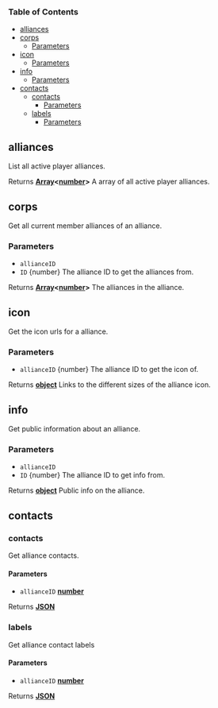 <!-- Generated by documentation.js. Update this documentation by updating the source code. -->

### Table of Contents

-   [alliances][1]
-   [corps][2]
    -   [Parameters][3]
-   [icon][4]
    -   [Parameters][5]
-   [info][6]
    -   [Parameters][7]
-   [contacts][8]
    -   [contacts][9]
        -   [Parameters][10]
    -   [labels][11]
        -   [Parameters][12]

## alliances

List all active player alliances.

Returns **[Array][13]&lt;[number][14]>** A array of all active player alliances.

## corps

Get all current member alliances of an alliance.

### Parameters

-   `allianceID`  
-   `ID`  {number} The alliance ID to get the alliances from.

Returns **[Array][13]&lt;[number][14]>** The alliances in the alliance.

## icon

Get the icon urls for a alliance.

### Parameters

-   `allianceID`  {number} The alliance ID to get the icon of.

Returns **[object][15]** Links to the different sizes of the alliance icon.

## info

Get public information about an alliance.

### Parameters

-   `allianceID`  
-   `ID`  {number} The alliance ID to get info from.

Returns **[object][15]** Public info on the alliance.

## contacts

### contacts

Get alliance contacts.

#### Parameters

-   `allianceID` **[number][14]** 

Returns **[JSON][16]** 

### labels

Get alliance contact labels

#### Parameters

-   `allianceID` **[number][14]** 

Returns **[JSON][16]** 

[1]: #alliances

[2]: #corps

[3]: #parameters

[4]: #icon

[5]: #parameters-1

[6]: #info

[7]: #parameters-2

[8]: #contacts

[9]: #contacts-1

[10]: #parameters-3

[11]: #labels

[12]: #parameters-4

[13]: https://developer.mozilla.org/docs/Web/JavaScript/Reference/Global_Objects/Array

[14]: https://developer.mozilla.org/docs/Web/JavaScript/Reference/Global_Objects/Number

[15]: https://developer.mozilla.org/docs/Web/JavaScript/Reference/Global_Objects/Object

[16]: https://developer.mozilla.org/docs/Web/JavaScript/Reference/Global_Objects/JSON
